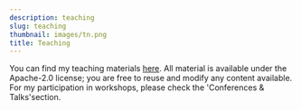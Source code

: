 ```yaml
---
description: teaching
slug: teaching
thumbnail: images/tn.png
title: Teaching
---
```


You can find my teaching materials <a href="https://ramellose.github.io/networktutorials/">here</a>. 
All material is available under the Apache-2.0 license; you are free to reuse and modify any content available. 
For my participation in workshops, please check the 'Conferences & Talks'section. 
